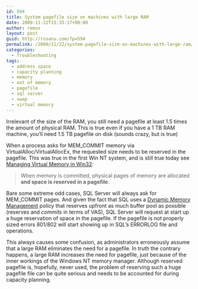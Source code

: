 ```yaml
---
id: 594
title: System pagefile size on machines with large RAM
date: 2009-11-22T15:33:17+00:00
author: remus
layout: post
guid: http://rusanu.com/?p=594
permalink: /2009/11/22/system-pagefile-size-on-machines-with-large-ram/
categories:
  - Troubleshooting
tags:
  - address space
  - capacity planning
  - memory
  - out of memory
  - pagefile
  - sql server
  - swap
  - virtual memory
---
```

Irrelevant of the size of the RAM, you still need a pagefile at least 1.5 times the amount of physical RAM. This is true even if you have a 1 TB RAM machine, you&#8217;ll need 1.5 TB pagefile on disk (sounds crazy, but is true)

When a process asks for MEM_COMMIT memory via VirtualAlloc/VirtualAllocEx, the requested size needs to be reserved in the pagefile. This was true in the first Win NT system, and is still true today see <a href=" http://msdn.microsoft.com/en-us/library/ms810627.aspx" target="_blank">Managing Virtual Memory in Win32</a>:

> When memory is committed, physical pages of memory are allocated **and space is reserved in a pagefile**. 

Bare some extreme odd cases, SQL Server will always ask for MEM_COMMIT pages. And given the fact that SQL uses a <a href="http://msdn.microsoft.com/en-us/library/ms178145.aspx" target="_blank">Dynamic Memory Management</a> policy that reserves upfront as much buffer pool as possible (reserves and _commits_ in terms of VAS), SQL Server will request at start up a huge reservation of space in the pagefile. If the pagefile is not properly sized errors 801/802 will start showing up in SQL&#8217;s ERRORLOG file and operations.

This always causes some confusion, as administrators erroneously assume that a large RAM eliminates the need for a pagefile. In truth the contrary happens, a large RAM increases the need for pagefile, just because of the inner workings of the Windows NT memory manager. Although reserved pagefile is, hopefully, never used, the problem of reserving such a huge pagefile file can be quite serious and needs to be accounted for during capacity planning.